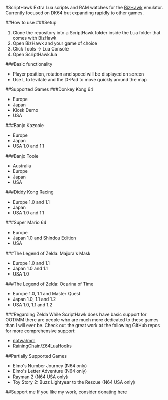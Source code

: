 #ScriptHawk
Extra Lua scripts and RAM watches for the [BizHawk](https://github.com/TASVideos/BizHawk) emulator. Currently focused on DK64 but expanding rapidly to other games.

##How to use
###Setup
1. Clone the repository into a ScriptHawk folder inside the Lua folder that comes with BizHawk
2. Open BizHawk and your game of choice
3. Click Tools -> Lua Console
4. Open ScriptHawk.lua

###Basic functionality
- Player position, rotation and speed will be displayed on screen
- Use L to levitate and the D-Pad to move quickly around the map

##Supported Games
###Donkey Kong 64
- Europe
- Japan
- Kiosk Demo
- USA

###Banjo Kazooie
- Europe
- Japan
- USA 1.0 and 1.1

###Banjo Tooie
- Australia
- Europe
- Japan
- USA

###Diddy Kong Racing
- Europe 1.0 and 1.1
- Japan
- USA 1.0 and 1.1

###Super Mario 64
- Europe
- Japan 1.0 and Shindou Edition
- USA

###The Legend of Zelda: Majora's Mask
- Europe 1.0 and 1.1
- Japan 1.0 and 1.1
- USA 1.0

###The Legend of Zelda: Ocarina of Time
- Europe 1.0, 1.1 and Master Quest
- Japan 1.0, 1.1 and 1.2
- USA 1.0, 1.1 and 1.2

###Regarding Zelda
While ScriptHawk does have basic support for OOT/MM there are people who are much more dedicated to these games than I will ever be. Check out the great work at the following GitHub repos for more comprehensive support:  
- [notwa/mm](https://github.com/notwa/mm/tree/master/Lua)  
- [RainingChain/Z64LuaHooks](https://github.com/RainingChain/Z64LuaHooks)  

##Partially Supported Games
- Elmo's Number Journey (N64 only)
- Elmo's Letter Adventure (N64 only)
- Rayman 2 (N64 USA only)
- Toy Story 2: Buzz Lightyear to the Rescue (N64 USA only)

##Support me
If you like my work, consider donating [here](https://streamtip.com/t/isotarge)